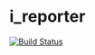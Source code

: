 # i_reporter
[![Build Status](https://travis-ci.org/Phionanamugga/i_reporter.svg?branch=develop)](https://travis-ci.org/Phionanamugga/i_reporter)